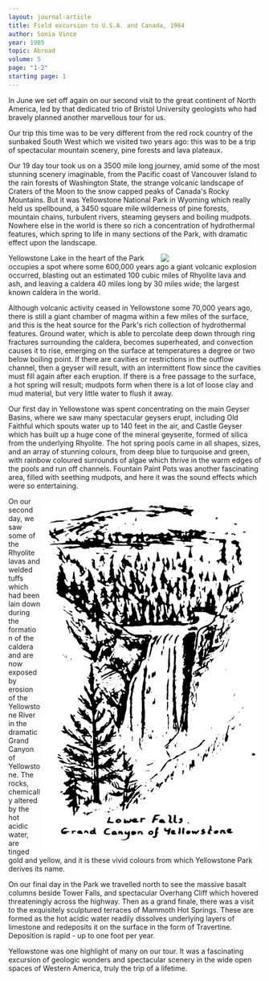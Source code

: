 ```yaml
---
layout: journal-article
title: Field excursion to U.S.A. and Canada, 1984
author: Sonia Vince
year: 1985
topic: Abroad
volume: 5
page: "1-2"
starting page: 1
---
```

In June we set off again on our second visit to the great continent of North America, led by that dedicated trio of Bristol University geologists who had bravely planned another marvellous tour for us.

Our trip this time was to be very different from the red rock country of the sunbaked South West which we visited two years ago: this was to be a trip of spectacular mountain scenery, pine forests and lava plateaux.

Our 19 day tour took us on a 3500 mile long journey, amid some of the most stunning scenery imaginable, from the Pacific coast of Vancouver Island to the rain forests of Washington State, the strange volcanic landscape of Craters of the Moon to the snow capped peaks of Canada's Rocky Mountains. But it was Yellowstone National Park in Wyoming which really held us spellbound, a 3450 square mile wilderness of pine forests, mountain chains, turbulent rivers, steaming geysers and boiling mudpots. Nowhere else in the world is there so rich a concentration of hydrothermal features, which spring to life in many sections of the Park, with dramatic effect upon the landscape.

<img src="assets/castle-geyser.jpg" style="width: 200px; float: right;">

Yellowstone Lake in the heart of the Park occupies a spot where some 600,000 years ago a giant volcanic explosion occurred, blasting out an estimated 100 cubic miles of Rhyolite lava and ash, and leaving a caldera 40 miles long by 30 miles wide; the largest known caldera in the world.

Although volcanic activity ceased in Yellowstone some 70,000 years ago, there is still a giant chamber of magma within a few miles of the surface, and this is the heat source for the Park's rich collection of hydrothermal features. Ground water, which is able to percolate deep down through ring fractures surrounding the caldera, becomes superheated, and convection causes it to rise, emerging on the surface at temperatures a degree or two below boiling point. If there are cavities or restrictions in the outflow channel, then a geyser will result, with an intermittent flow since the cavities must fill again after each eruption. If there is a free passage to the surface, a hot spring will result; mudpots form when there is a lot of loose clay and mud material, but very little water to flush it away.

Our first day in Yellowstone was spent concentrating on the main Geyser Basins, where we saw many spectacular geysers erupt, including Old Faithful which spouts water up to 140 feet in the air, and Castle Geyser which has built up a huge cone of the mineral geyserite, formed of silica from the underlying Rhyolite. The hot spring pools came in all shapes, sizes, and an array of stunning colours, from deep blue to turquoise and green, with rainbow coloured surrounds of algae which thrive in the warm edges of the pools and run off channels. Fountain Paint Pots was another fascinating area, filled with seething mudpots, and here it was the sound effects which were so entertaining.

<img src="assets/lower-falls-yellowstone.jpg" style="height: 700px; float: right;">

On our second day, we saw some of the Rhyolite lavas and welded tuffs which had been lain down during the formation of the caldera and are now exposed by erosion of the Yellowstone River in the dramatic Grand Canyon of Yellowstone. The rocks, chemically altered by the hot acidic water, are tinged gold and yellow, and it is these vivid colours from which Yellowstone Park derives its name.

On our final day in the Park we travelled north to see the massive basalt columns beside Tower Falls, and spectacular Overhang Cliff which hovered threateningly across the highway. Then as a grand finale, there was a visit to the exquisitely sculptured terraces of Mammoth Hot Springs. These are formed as the hot acidic water readily dissolves underlying layers of limestone and redeposits it on the surface in the form of Travertine. Deposition is rapid - up to one foot per year.

Yellowstone was one highlight of many on our tour. It was a fascinating excursion of geologic wonders and spectacular scenery in the wide open spaces of Western America, truly the trip of a lifetime.